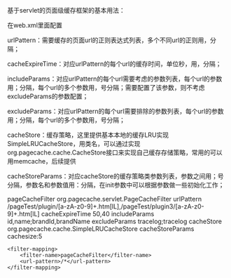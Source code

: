 基于servlet的页面级缓存框架的基本用法：

在web.xml里面配置

urlPattern：需要缓存的页面url的正则表达式列表，多个不同url的正则用，分隔；

cacheExpireTime：对应urlPattern的每个url的缓存时间，单位秒，用，分隔；

includeParams：对应urlPattern的每个url需要考虑的参数列表，每个url的参数用；分隔，每个url的多个参数用，号分隔；需要配置了该参数，则不考虑excludeParams的参数配置；

excludeParams：对应urlPattern的每个url需要排除的参数列表，每个url的参数用；分隔，每个url的多个参数用，号分隔；

cacheStore：缓存策略，这里提供基本本地的缓存LRU实现SimpleLRUCacheStore，用类名，可以通过实现org.pagecache.cache.CacheStore接口来实现自己缓存存储策略，常用的可以用memcache，后续提供

cacheStoreParams：对应cacheStore的缓存策略类参数列表，参数之间用；号分隔，参数名和参数值用：分隔，在init参数中可以根据参数做一些初始化工作；


  <filter>
		<filter-name>pageCacheFilter</filter-name>
		<filter-class>org.pagecache.servlet.PageCacheFilter</filter-class>
		<init-param>
			<param-name>urlPattern</param-name>
			<param-value>/pageTest/plugin/[a-zA-z0-9]+.htm[lL],/pageTest/plugin3/[a-zA-z0-9]+.htm[lL]</param-value>
		</init-param>
		<init-param>
			<param-name>cacheExpireTime</param-name>
			<param-value>50,40</param-value>
		</init-param>
		<init-param>
			<param-name>includeParams</param-name>
			<param-value>id,name;brandId,brandName</param-value>
		</init-param>
		<init-param>
			<param-name>excludeParams</param-name>
			<param-value>tracelog;tracelog</param-value>
		</init-param>
		<init-param>
			<param-name>cacheStore</param-name>
			<param-value>org.pagecache.cache.SimpleLRUCacheStore</param-value>
		</init-param>	
				<init-param>
			<param-name>cacheStoreParams</param-name>
			<param-value>cachesize:5</param-value>
		</init-param>			
	</filter>

	<filter-mapping>
		<filter-name>pageCacheFilter</filter-name>
		<url-pattern>/*</url-pattern>
	</filter-mapping>
